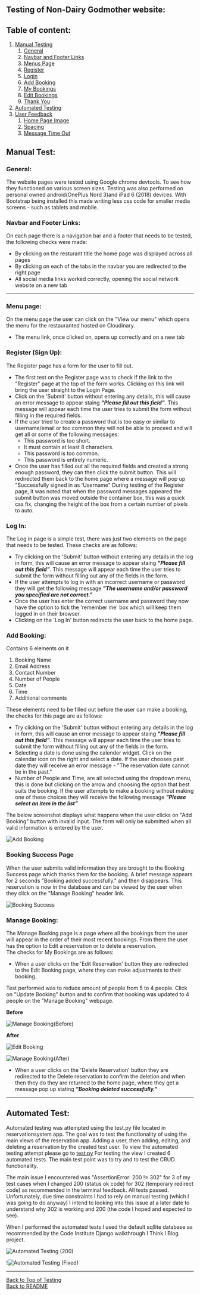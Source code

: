 ## Testing of Non-Dairy Godmother website: 

## Table of content: 
 1. [Manual Testing](#manual-test)
    1. [General](#General)
    1. [Navbar and Footer Links](#navbar-and-footer-links)
    1. [Menus Page](#menus-page)
    1. [Register](#register)
    1. [Login](#log-in)
    1. [Add Booking](#add-booking)
    1. [My Bookings](#my-bookings)
    1. [Edit Bookings](#edit-bookings)
    1. [Thank You](#thank-you-page)
 1. [Automated Testing](#automated-test)
 1. [User Feedback](#user-feedback)
    1. [Home Page Image](#home-page-image)
    1. [Spacing](#spacing-on-the-pages)
    1. [Message Time Out](#time-out-of-message)


## Manual Test:

### General:
The website pages were tested using Google chrome devtools. To see how they functioned on various screen sizes. Testing was also performed on personal owned android(OnePlus Nord 3)and iPad 6 (2018) devices. With Bootstrap being installed this made writing less css code for smaller media screens - such as tablets and mobile. 

### Navbar and Footer Links: 
On each page there is a navigation bar and a footer that needs to be tested, the following checks were made: 
* By clicking on the resturant title the home page was displayed across all pages
* By clicking on each of the tabs in the navbar you are redirected to the right page
* All social media links worked correctly, opening the social network website on a new tab

***

### Menu page:
On the menu page the user can click on the "View our menu" which opens the menu for the restauranted hosted on Cloudinary. 
* The menu link, once clicked on, opens up correctly and on a new tab

### Register (Sign Up):
The Register page has a form for the user to fill out.
* The first test on the Register page was to check if the link to the "Register" page at the top of the form works. Clicking on this link will bring the user straight to the Login Page. 
* Click on the 'Submit' button without entering any details, this will cause an error message to appear staing ***"Please fill out this field"***. This message will appear each time the user tries to submit the form without filling in the required fields. 
* If the user tried to create a password that is too easy or similar to username/email or too common they will not be able to proceed and will get all or some of the following messages: 
    * This password is too short. 
    * It must contain at least 8 characters.
    * This password is too common.
    * This password is entirely numeric.
* Once the user has filled out all the required fields and created a strong enough password, they can then click the submit button. This will redirected them back to the home page where a message will pop up "Successfully signed in as 'Username"
During testing of the Register page, it was noted that when the password messages appeared the submit button was moved outside the container box, this was a quick css fix, changing the height of the box from a certain number of pixels to auto. 


### Log In:
The Log in page is a simple test, there was just two elements on the page that needs to be tested. These checks are as follows:
* Try clicking on the 'Submit' button without entering any details in the log in form, this will cause an error message to appear staing ***"Please fill out this field"***. This message will appear each time the user tries to submit the form without filling out any of the fields in the form. 
* If the user attempts to log in with an incorrect username or password they will get the following message ***"The username and/or password you specified are not correct."***
* Once the user has enter the correct username and password they now have the option to tick the 'remember me' box which will keep them logged in on their browser. 
* Clicking on the 'Log In' button redirects the user back to the home page.


### Add Booking:

Contains 6 elements on it
1. Booking Name
1. Email Address
1. Contact Number
1. Number of People
1. Date
1. Time
1. Additional comments

These elements need to be filled out before the user can make a booking, the checks for this page are as follows:
* Try clicking on the 'Submit' button without entering any details in the log in form, this will cause an error message to appear staing ***"Please fill out this field"***. This message will appear each time the user tries to submit the form without filling out any of the fields in the form. 
* Selecting a date is done using the calender widget. Click on the calendar icon on the right and select a date. If the user chooses past date they will receive an error message - "The reservation date cannot be in the past."
* Number of People and Time, are all selected using the dropdown menu, this is done but clicking on the arrow and choosing the option that best suits the booking. If the user attempts to make a booking without making one of these choices they will receive the following message ***"Please select an item in the list"***

The below screenshot displays what happens when the user clicks on "Add Booking" button with invalid input. The form will only be submitted when all valid information is entered by the user.

![Add Booking](/static/images/testing/testing-add-booking.jpg)

### Booking Success Page

When the user submits valid information they are brought to the Booking Success page which thanks them for the booking. A brief message appears for 2 seconds "Booking added successfully." and then disappears. This reservation is now in the database and can be viewed by the user when they click on the "Manage Booking" header link.

![Booking Success](/static/images/testing/testing-booking-success.jpg)


### Manage Booking:
The Manage Booking page is a page where all the bookings from the user will appear in the order of their most recent bookings. From there the user has the option to Edit a reservation or to delete a reservation.   
The checks for My Bookings are as follows:
* When a user clicks on the 'Edit Reservation' button they are redirected to the Edit Booking page, where they can make adjustments to their booking.

Test performed was to reduce amount of people from 5 to 4 people. Click on "Update Booking" button and to confirm that booking was updated to 4 people on the "Manage Booking" webpage.

<b>Before</b>

![Manage Booking(Before)](/static/images/testing/testing-manage-booking.jpg)

<b>After</b>

![Edit Booking](/static/images/testing/testing-edit-reservation.jpg)

![Manage Booking(After)](/static/images/testing/testing-manage-booking-after.jpg)

* When a user clicks on the 'Delete Reservation' button they are redirected to the Delete reservation to confirm the deletion and when then they do they are returned to the home page, where they get a message pop up stating ***"Booking deleted successfully."***



***



## Automated Test:
Automated testing was attempted using the test.py file located in reservationsystem app. The goal was to test the functionality of using the main views of the reservation app. Adding a user, then adding, editing, and deleting a reservation by the created test user. 
To view the automated testing attempt please go to [test.py](reservationsystem/test.py)
For testing the view I created 6 automated tests. The main test point was to try and to test the CRUD functionality. 

The main issue I encountered was "AssertionError: 200 != 302" for 3 of my test cases when I changed 200 (status ok code) for 302 (temporary redirect code) as recommended in the terminal feedback. All tests passed. Unfortunately, due time constraints I had to rely on manual testing (which I was going to do anyway) I intend to looking into this issue at a later date to understand why 302 is working and 200 (the code I hoped and expected to see).

When I performed the automated tests I used the default sqllite database as recommended by the Code Institute Django walkthrough I Think I Blog project.

![Automated Testing (200)](/static/images/testing/testing-200-error.jpg)

!![Automated Testing (Fixed)](/static/images/testing/testing-200-fix.jpg)

***



[Back to Top of Testing](#manual-testing-of-non-dairy-godmother-website)     
[Back to README](/README.md)